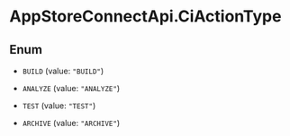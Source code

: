 # AppStoreConnectApi.CiActionType

## Enum


* `BUILD` (value: `"BUILD"`)

* `ANALYZE` (value: `"ANALYZE"`)

* `TEST` (value: `"TEST"`)

* `ARCHIVE` (value: `"ARCHIVE"`)


